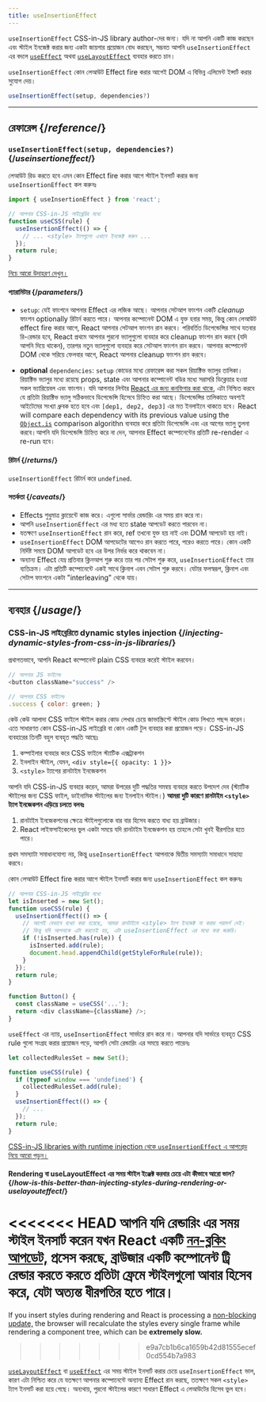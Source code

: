 ```yaml
---
title: useInsertionEffect
---
```


<Pitfall>

`useInsertionEffect`  CSS-in-JS library author-দের জন্য। যদি না আপনি একটি কাজ করছেন এবং স্টাইল ইনজেক্ট করার জন্য একটা জায়গার প্রয়োজন বোধ করছেন, সম্ভবত আপনি `useInsertionEffect` এর বদলে [`useEffect`](/reference/react/useEffect) অথবা [`useLayoutEffect`](/reference/react/useLayoutEffect) ব্যবহার করতে চান।

</Pitfall>

<Intro>

`useInsertionEffect` কোন লেআউট Effect fire করার আগেই DOM এ বিভিন্ন এলিমেন্ট ইন্সার্ট করার সুযোগ দেয়।

```js
useInsertionEffect(setup, dependencies?)
```

</Intro>

<InlineToc />

---

## রেফারেন্স {/*reference*/}

### `useInsertionEffect(setup, dependencies?)` {/*useinsertioneffect*/}

লেআউট রিড করতে হবে এমন কোন Effect fire করার আগে স্টাইল ইনসার্ট করার জন্য `useInsertionEffect` কল করুনঃ

```js
import { useInsertionEffect } from 'react';

// আপনার CSS-in-JS লাইব্রেরির মধ্যে
function useCSS(rule) {
  useInsertionEffect(() => {
    // ... <style> ট্যাগগুলো এখানে ইনজেক্ট করুন ...
  });
  return rule;
}
```

[নিচে আরো উদাহরণ দেখুন।](#usage)

#### প্যারামিটার {/*parameters*/}

* `setup`: যেই ফাংশনে আপনার Effect এর লজিক আছে। আপনার সেটআপ ফাংশন একটি *cleanup* ফাংশন optionally রিটার্ন করতে পারে। আপনার কম্পোনেন্ট DOM এ যুক্ত হবার সময়, কিন্তু কোন লেআউট effect fire করার আগে, React আপনার সেটআপ ফাংশন রান করবে। পরিবর্তিত ডিপেন্ডেন্সির সাথে যতবার রি-রেন্ডার হবে, React প্রথমে আপনার পুরনো ভ্যালুগুলো ব্যবহার করে cleanup ফাংশন রান করবে (যদি আপনি দিয়ে থাকেন), তারপর নতুন ভ্যালুগুলো ব্যবহার করে সেটআপ ফাংশন রান করবে। আপনার কম্পোনেন্ট DOM থেকে সরিয়ে ফেলবার আগে, React আপনার cleanup ফাংশন রান করবে।
 
* **optional** `dependencies`: `setup` কোডের মধ্যে রেফারেন্স করা সকল রিয়াক্টিভ ভ্যালুর তালিকা। রিয়াক্টিভ ভ্যালুর মধ্যে রয়েছে props, state এবং আপনার কম্পোনেন্ট বডির মধ্যে সরাসরি ডিক্লেয়ার হওয়া সকল ভ্যারিয়েবল এবং ফাংশন। যদি আপনার লিন্টার  [React এর জন্য কনফিগার করা থাকে](/learn/editor-setup#linting), এটা নিশ্চিত করবে যে প্রতিটা রিয়াক্টিভ ভ্যালু সঠিকভাবে ডিপেন্ডেন্সি হিসেবে চিহ্নিত করা আছে। ডিপেন্ডেন্সির তালিকাতে অবশ্যই আইটেমের সংখ্যা ধ্রুবক হতে হবে এবং `[dep1, dep2, dep3]` এর মত ইনলাইনে থাকতে হবে।  React will compare each dependency with its previous value using the [`Object.is`](https://developer.mozilla.org/en-US/docs/Web/JavaScript/Reference/Global_Objects/Object/is) comparison algorithn ব্যবহার করে প্রতিটা ডিপেন্ডেন্সি এবং এর আগের ভ্যালু তুলনা করবে।আপনি যদি ডিপেন্ডেন্সি চিহ্নিত করে না দেন, আপনার Effect কম্পোনেন্টের প্রতিটি re-render এ re-run হবে।

#### রিটার্ন {/*returns*/}

`useInsertionEffect` রিটার্ন করে `undefined`.

#### সতর্কতা {/*caveats*/}

* Effects শুধুমাত্র ক্লায়েন্টে কাজ করে। এগুলো সার্ভার রেন্ডারিং এর সময় রান করে না।
* আপনি `useInsertionEffect` এর মধ্য হতে state আপডেট করতে পারবেন না।
* যতক্ষণে `useInsertionEffect` রান করে, ref তখনো যুক্ত হয় নাই এবং DOM আপডেট হয় নাই।
* `useInsertionEffect` DOM আপডেটের আগেও রান করতে পারে, পরেও করতে পারে। কোন একটি নির্দিষ্ট সময়ে DOM আপডেট হবে এর উপর নির্ভর করে থাকবেন না।
* অন্যান্য Effect যেম্ন প্রতিবার ক্লিনআপ শুরু করে তার পর সেটাপ শুরু করে, `useInsertionEffect` তার ব্যতিক্রম। এটা প্রতিটি কম্পোনেন্টে একই সাথে ক্লিনাপ এবন সেটাপ শুরু করবে। যেটার ফলস্বরূপ, ক্লিনাপ এবং সেটাপ ফাংশনে একটা "interleaving" থেকে যায়।
---

## ব্যবহার {/*usage*/}

### CSS-in-JS লাইব্রেরিতে dynamic styles injection {/*injecting-dynamic-styles-from-css-in-js-libraries*/}

প্রথাগতভাবে, আপনি React কম্পোনেন্ট plain CSS ব্যবহার করেই স্টাইল করবেন। 

```js
// আপনার JS ফাইলেঃ
<button className="success" />

// আপনার CSS ফাইলেঃ
.success { color: green; }
```

কেউ কেউ আলাদা CSS ফাইলে স্টাইল করার কোড লেখার চেয়ে জাভাস্ক্রিপ্টে স্টাইল কোড লিখতে পছন্দ করেন। এতে সাধারণত কোন CSS-in-JS লাইব্রেরি বা কোন একটি টুল ব্যবহার করা প্রয়োজন পড়ে। CSS-in-JS ব্যবহারের তিনটি বহুল ব্যবহৃত পদ্ধতি আছেঃ

1. কম্পাইলার ব্যবহার করে CSS ফাইলে স্ট্যাটিক এক্সট্রাকশন
2. ইনলাইন স্টাইল, যেমন, `<div style={{ opacity: 1 }}>`
3. `<style>` ট্যাগের রানটাইম ইনজেকশন

আপনি যদি CSS-in-JS ব্যবহার করেন, আমরা উপরের দুটি পদ্ধতির সমন্বয় ব্যবহার করতে উপদেশ দেব (স্ট্যাটিক স্টাইলের জন্য CSS ফাইল, ডাইনামিক স্টাইলের জন্য ইনলাইন স্টাইল।) **আমরা দুটি কারণে রানটাইম `<style>` ট্যাগ ইনজেকশন এড়িয়ে চলতে বলবঃ**

1. রানটাইম ইনজেকশনের ক্ষেত্রে স্টাইলগুলোকে বার বার হিসেব করতে বাধ্য হয় ব্রাউজার। 
2. React লাইফসাইকেলের ভুল একটা সময়ে যদি রানটাইম ইনজেকশন হয় তাহলে সেটা খুবই ধীরগতির হতে পারে। 

প্রথম সমস্যাটা সমাধানযোগ্য নয়, কিন্তু `useInsertionEffect` আপনাকে দ্বিতীয় সমস্যাটা সমাধানে সাহায্য করবে। 

কোন লেআউট Effect fire করার আগে স্টাইল ইনসার্ট করার জন্য `useInsertionEffect` কল করুনঃ

```js {4-11}
// আপনার CSS-in-JS লাইব্রেরির মধ্যে
let isInserted = new Set();
function useCSS(rule) {
  useInsertionEffect(() => {
    // আগেই যেভাবে ব্যখ্যা করা হয়েছে, আমরা রানটাইমে <style> ট্যাগ ইনজেক্ট না করার পরামর্শ দেই।
    // কিন্তু যদি আপনাকে এটা করতেই হয়, এটা useInsertionEffect এর মধ্যে করা জরুরি।
    if (!isInserted.has(rule)) {
      isInserted.add(rule);
      document.head.appendChild(getStyleForRule(rule));
    }
  });
  return rule;
}

function Button() {
  const className = useCSS('...');
  return <div className={className} />;
}
```

`useEffect` এর ন্যায়, `useInsertionEffect` সার্ভারে রান করে না। আপনার যদি সার্ভারে ব্যবহৃত CSS rule গুলো সংগ্রহ করার প্রয়োজন পড়ে, আপনি সেটা রেন্ডারিং এর সময়ে করতে পারেনঃ

```js {1,4-6}
let collectedRulesSet = new Set();

function useCSS(rule) {
  if (typeof window === 'undefined') {
    collectedRulesSet.add(rule);
  }
  useInsertionEffect(() => {
    // ...
  });
  return rule;
}
```

[CSS-in-JS libraries with runtime injection থেকে `useInsertionEffect` এ আপগ্রেড নিয়ে আরো পড়ুন।](https://github.com/reactwg/react-18/discussions/110)

<DeepDive>

#### Rendering বা useLayoutEffect এর সময় স্টাইল ইঞ্জেক্ট করবার চেয়ে এটা কীভাবে আরো ভাল? {/*how-is-this-better-than-injecting-styles-during-rendering-or-uselayouteffect*/}

<<<<<<< HEAD
আপনি যদি রেন্ডারিং এর সময় স্টাইল ইনসার্ট করেন যখন React একটি [নন-ব্লকিং আপডেট,](/reference/react/useTransition#marking-a-state-update-as-a-non-blocking-transition) প্রসেস করছে, ব্রাউজার একটি কম্পোনেন্ট ট্রি রেন্ডার করতে করতে প্রতিটা ফ্রেমে স্টাইলগুলো আবার হিসেব করে, যেটা **অত্যন্ত ধীরগতির হতে পারে।** 
=======
If you insert styles during rendering and React is processing a [non-blocking update,](/reference/react/useTransition#perform-non-blocking-updates-with-actions) the browser will recalculate the styles every single frame while rendering a component tree, which can be **extremely slow.**
>>>>>>> e9a7cb1b6ca1659b42d81555ecef0cd554b7a983

[`useLayoutEffect`](/reference/react/useLayoutEffect) বা [`useEffect`](/reference/react/useEffect) এর সময় স্টাইল ইনসার্ট করার চেয়ে `useInsertionEffect` ভাল, কারণ এটা নিশ্চিত করে যে যতক্ষণে আপনার কম্পোনেন্টে অন্যান্য Effect রান করছে, ততক্ষণে সকল `<style>` ট্যাগ ইনসার্ট করা হয়ে গেছে। অন্যথায়, পুরনো স্টাইলের কারণে সাধারণ Effect এ লেআউটের হিসেব ভুল হবে।

</DeepDive>

